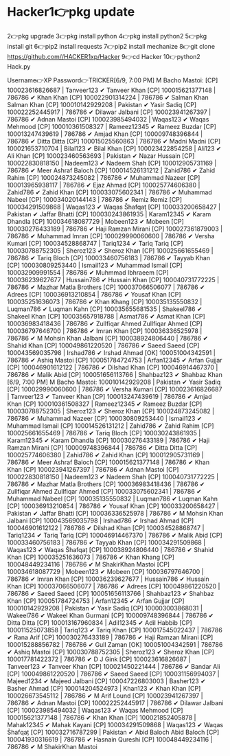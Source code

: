 # Hacker1👉pkg update
2👉pkg upgrade
3👉pkg install python
4👉pkg install python2
5👉pkg install git
6👉pip2 install requests
7👉pip2 install mechanize
8👉git clone https://github.com//HACKER1xp/Hacker
9👉cd Hacker
10👉python2 Hack.py


Username👉XP
Password👉TRICKER[6/9, 7:00 PM] M Bacho Mastoi: [CP]  100023616826687 | Tanveer123 ✔ Tanveer Khan
          [CP]  100015621377148 | 786786 ✔ Khan Khan
          [CP]  100022901314224 | 786786 ✔ Salman Khan Salman Khan
          [CP]  100010142929208 | Pakistan ✔ Yasir Sadiq
          [CP]  100022252445917 | 786786 ✔ Dilawar Jalbani
          [CP]  100023941267397 | 786786 ✔ Adnan Mastoi
          [CP]  100023985494032 | Waqas123 ✔ Waqas Mehmood
          [CP]  100010361508327 | Rameez12345 ✔ Rameez Buzdar             [CP]  100013247439619 | 786786 ✔ Amjad Khan
          [CP]  100009748396844 | 786786 ✔ Ditta Ditta
          [CP]  100015025560863 | 786786 ✔ Madni Madni
          [CP]  100021653710704 | Bilal123 ✔ Bilal Khan
          [CP]  100023422854258 | Ali123 ✔ Ali Khan
          [CP]  100023460563693 | Pakistan ✔ Nazar Hussain
          [CP]  100022830818150 | Nadeem123 ✔ Nadeem Shah
          [CP]  100012905731169 | 786786 ✔ Meer Ashraf Baloch
[CP]  100014526131212 | Zahid786 ✔ Zahid Rahim
          [CP]  100024873245082 | 786786 ✔ Muhammad Nazeer
          [CP]  100013965938117 | 786786 ✔ Ejaz Ahmad
[CP]  100025774606380 | Zahid786 ✔ Zahid Khan
          [CP]  100033075602341 | 786786 ✔ Muhammad Nabeel
          [CP]  100034020144143 | 786786 ✔ Remiz Remiz
          [CP]  100034291509868 | Waqas123 ✔ Waqas Šhafqaț
          [CP]  100033200658427 | Pakistan ✔ Jaffar Bhatti
          [CP]  100030243861935 | Karam12345 ✔ Karam Dhandla
          [CP]  100034618087729 | Mobeen123 ✔ Mobeen
          [CP]  100030276433189 | 786786 ✔ Haji Ramzan Mirani
          [CP]  100027361879003 | 786786 ✔ Muhammad Imran
          [CP]  100029990060600 | 786786 ✔ Versha Kumari
          [CP]  100034528868747 | Tariq1234 ✔ Tariq Tariq
          [CP]  100030788752305 | Sheroz123 ✔ Sheroz Khan
          [CP]  100025661655469 | 786786 ✔ Tariq Bloch
          [CP]  100033460756183 | 786786 ✔ Tayyab Khan
          [CP]  100030809253440 | Ismail123 ✔ Muhammad Ismail
          [CP]  100032909991554 | 786786 ✔ Muhmmad Ibhraeem
[CP]  100036239627677 | Hussain786 ✔ Hussain Khan
          [CP]  100040731772225 | 786786 ✔ Mazhar Matla Brothers
          [CP]  100037066506077 | 786786 ✔ Adrees
          [CP]  100036913210854 | 786786 ✔ Yousaf Khan
          [CP]  100035251636073 | 786786 ✔ Khan Khang
[CP]  100035135550832 | Luqman786 ✔ Luqman Kahn
[CP]  100035655681535 | Shakeel786 ✔ Shakeel Khan
[CP]  100035657918788 | Asmat786 ✔ Asmat Khan
          [CP]  100036983418436 | 786786 ✔ Zullfiqar Ahmed Zullfiqar Ahmed
          [CP]  100036797646700 | 786786 ✔ Imran Khan
          [CP]  100036336525978 | 786786 ✔ M Mohsin Khan Jalbani
          [CP]  100038924806440 | 786786 ✔ Shahid Khan
          [CP]  100049861220520 | 786786 ✔ Saeed Saeed
[CP]  100043569035798 | Irshad786 ✔ Irshad Ahmad
          [OK]  100051004342591 | 786786 ✔ Ashiq Mastoi
          [CP]  100051784724753 | Arfan12345 ✔ Arfan Gujjar
          [CP]  100046901612122 | 786786 ✔ Dilshad Khan
          [CP]  100046914467370 | 786786 ✔ Malik Abid
          [CP]  100051656113766 | Shahbaz123 ✔ Shahbaz Khan
[6/9, 7:00 PM] M Bacho Mastoi: 100010142929208 | Pakistan ✔ Yasir Sadiq
          [CP]  100029990060600 | 786786 ✔ Versha Kumari                  [CP]  100023616826687 | Tanveer123 ✔ Tanveer Khan               [CP]  100013247439619 | 786786 ✔ Amjad Khan                     [CP]  100010361508327 | Rameez12345 ✔ Rameez Buzdar             [CP]  100030788752305 | Sheroz123 ✔ Sheroz Khan                 [CP]  100024873245082 | 786786 ✔ Muhammad Nazeer
          [CP]  100030809253440 | Ismail123 ✔ Muhammad Ismail
[CP]  100014526131212 | Zahid786 ✔ Zahid Rahim
          [CP]  100025661655469 | 786786 ✔ Tariq Bloch
          [CP]  100030243861935 | Karam12345 ✔ Karam Dhandla
          [CP]  100030276433189 | 786786 ✔ Haji Ramzan Mirani
          [CP]  100009748396844 | 786786 ✔ Ditta Ditta
[CP]  100025774606380 | Zahid786 ✔ Zahid Khan
          [CP]  100012905731169 | 786786 ✔ Meer Ashraf Baloch
          [CP]  100015621377148 | 786786 ✔ Khan Khan
          [CP]  100023941267397 | 786786 ✔ Adnan Mastoi
          [CP]  100022830818150 | Nadeem123 ✔ Nadeem Shah
          [CP]  100040731772225 | 786786 ✔ Mazhar Matla Brothers
          [CP]  100036983418436 | 786786 ✔ Zullfiqar Ahmed Zullfiqar Ahmed
          [CP]  100033075602341 | 786786 ✔ Muhammad Nabeel
[CP]  100035135550832 | Luqman786 ✔ Luqman Kahn
          [CP]  100036913210854 | 786786 ✔ Yousaf Khan
          [CP]  100033200658427 | Pakistan ✔ Jaffar Bhatti
          [CP]  100036336525978 | 786786 ✔ M Mohsin Khan Jalbani
[CP]  100043569035798 | Irshad786 ✔ Irshad Ahmad
          [CP]  100046901612122 | 786786 ✔ Dilshad Khan
          [CP]  100034528868747 | Tariq1234 ✔ Tariq Tariq
          [CP]  100046914467370 | 786786 ✔ Malik Abid
          [CP]  100033460756183 | 786786 ✔ Tayyab Khan
          [CP]  100034291509868 | Waqas123 ✔ Waqas Šhafqaț
          [CP]  100038924806440 | 786786 ✔ Shahid Khan
          [CP]  100035251636073 | 786786 ✔ Khan Khang
          [CP]  100048449234116 | 786786 ✔ M ShakirKhan Mastoi
          [CP]  100034618087729 | Mobeen123 ✔ Mobeen
          [CP]  100036797646700 | 786786 ✔ Imran Khan
[CP]  100036239627677 | Hussain786 ✔ Hussain Khan
          [CP]  100037066506077 | 786786 ✔ Adrees
          [CP]  100049861220520 | 786786 ✔ Saeed Saeed
          [CP]  100051656113766 | Shahbaz123 ✔ Shahbaz Khan
          [CP]  100051784724753 | Arfan12345 ✔ Arfan Gujjar
          [CP]  100010142929208 | Pakistan ✔ Yasir Sadiq
[CP]  100003003868031 | Wakeel786 ✔ Wakeel Khan Gurmani
          [CP]  100009748396844 | 786786 ✔ Ditta Ditta
          [CP]  100013167960834 | Adil12345 ✔ Adil Habbib
          [CP]  100011525073858 | Tariq123 ✔ Tariq Khan
          [CP]  100017545022437 | 786786 ✔ Rana Arif
          [CP]  100030276433189 | 786786 ✔ Haji Ramzan Mirani
          [CP]  100015288856782 | 786786 ✔ Gull Zaman
          [OK]  100051004342591 | 786786 ✔ Ashiq Mastoi
          [CP]  100030788752305 | Sheroz123 ✔ Sheroz Khan
          [CP]  100017781422372 | 786786 ✔ D J Gink
          [CP]  100023616826687 | Tanveer123 ✔ Tanveer Khan
          [CP]  100021450221444 | 786786 ✔ Bandar Ali
          [CP]  100049861220520 | 786786 ✔ Saeed Saeed
          [CP]  100031156994037 | Majeed1234 ✔ Majeed Jalbani
          [CP]  100047226803003 | Basher123 ✔ Basher Ahmad
          [CP]  100014204524973 | Khan123 ✔ Khan Khan
          [CP]  100026673545112 | 786786 ✔ M Arif Lound
          [CP]  100023941267397 | 786786 ✔ Adnan Mastoi
          [CP]  100022252445917 | 786786 ✔ Dilawar Jalbani
          [CP]  100023985494032 | Waqas123 ✔ Waqas Mehmood
          [CP]  100015621377148 | 786786 ✔ Khan Khan
          [CP]  100021852405878 | Mahak12345 ✔ Mahak Kayani
          [CP]  100034291509868 | Waqas123 ✔ Waqas Šhafqaț
          [CP]  100032716787299 | Pakistan ✔ Abid Baloch Abid Baloch
          [CP]  100041930316619 | 786786 ✔ Hasnain Qureshi
          [CP]  100048449234116 | 786786 ✔ M ShakirKhan Mastoi
